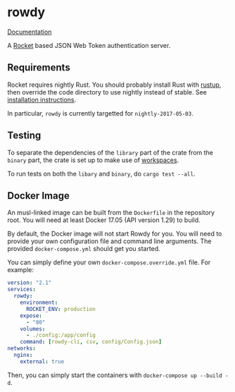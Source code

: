 # rowdy

[Documentation](https://lawliet89.github.io/rowdy/)

A [Rocket](https://rocket.rs/) based JSON Web Token authentication server.

## Requirements

Rocket requires nightly Rust. You should probably install Rust with [rustup](https://www.rustup.rs/), then override the code directory to use nightly instead of stable. See
[installation instructions](https://rocket.rs/guide/getting-started/#installing-rust).

In particular, `rowdy` is currently targetted for `nightly-2017-05-03`.

## Testing

To separate the dependencies of the `library` part of the crate from the `binary` part, the crate is set up
to make use of [workspaces](http://doc.crates.io/manifest.html#the-workspace--field-optional).

To run tests on both the `libary` and `binary`, do `cargo test --all`.

## Docker Image

An musl-linked image can be built from the `Dockerfile` in the repository root. You will need at least Docker 17.05
(API version 1.29) to build.

By default, the Docker image will not start Rowdy for you. You will need to provide your own configuration file
and command line arguments. The provided `docker-compose.yml` should get you started.

You can simply define your own `docker-compose.override.yml` file. For example:

```yaml
version: "2.1"
services:
  rowdy:
    environment:
      ROCKET_ENV: production
    expose:
      - "80"
    volumes:
      - ./config:/app/config
    command: [rowdy-cli, csv, config/Config.json]
networks:
  nginx:
    external: true

```

Then, you can simply start the containers with `docker-compose up --build -d`.
